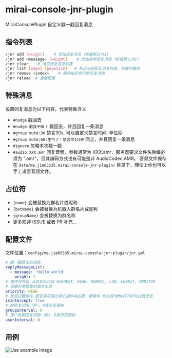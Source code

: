 # mirai-console-jnr-plugin

MiraiConsolePlugin 自定义戳一戳回复消息

## 指令列表

```bash
/jnr add [weight]    # 添加回复消息（权重默认为1）
/jnr add <message> [weight]    # 添加简单回复消息（权重默认为1）
/jnr clear    # 清空回复消息列表
/jnr list [page] [pageSize]   # 列出当前回复消息列表，参数可翻页
/jnr remove <index>    # 删除指定索引的回复消息
/jnr reload  # 重载配置
```

## 特殊消息

设置回复消息为以下内容，代表特殊含义

- `#nudge` 戳回去
- `#nudge:戳我干嘛！` 戳回去，并且回复一条消息
- `#group.mute:30` 禁言30s, 可以自定义禁言时间, 单位秒
- `#group.mute:60:生气了！禁言你1分钟` 同上，并且回复一条消息
- `#ignore` 忽略本次戳一戳
- `#audio:XXX.amr` 回复音频，参数通常为 XXX.amr，服务器要求文件名后缀必须为 ".amr"，但其编码方式也有可能是非
  AudioCodec.AMR。
  音频文件保存在 `data/me.jie65535.mirai-console-jnr-plugin/` 目录下，理论上你也可以手工设置音频文件。

## 占位符

- `{name}` 会被替换为群名片或昵称
- `{botName}` 会被替换为机器人群名片或昵称
- `{groupName}` 会被替换为群名称
- 更多欢迎 ISSUE 或者 PR 补充...

## 配置文件

文件位置：`config/me.jie65535.mirai-console-jnr-plugin/jnr.yml`

```yaml
# 戳一戳回复的消息
replyMessageList: 
  - message: 'Hello world'
    weight: 1
# 事件优先级 从高到低可选 HIGHEST, HIGH, NORMAL, LOW, LOWEST, MONITOR
# 设置后需要重启插件生效
priority: HIGH
# 是否拦截事件 回复后可阻止其它插件响应戳一戳事件 优先级为MONITOR时拦截无效
isIntercept: true
# 群回复间隔（秒），0表示无限制
groupInterval: 0
# 用户私聊回复间隔（秒），0表示无限制
userInterval: 0
```

## 用例

![Use example image](doc/example.png)
